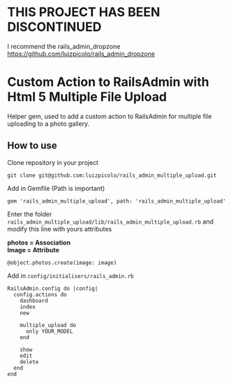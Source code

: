 # THIS PROJECT HAS BEEN DISCONTINUED

I recommend the rails_admin_dropzone    
https://github.com/luizpicolo/rails_admin_dropzone

# Custom Action to RailsAdmin with Html 5 Multiple File Upload

Helper gem, used to add a custom action to RailsAdmin for multiple file uploading to a photo gallery.

## How to use

Clone repository in your project    

    git clone git@github.com:luizpicolo/rails_admin_multiple_upload.git

Add in Gemfile (Path is important)

    gem 'rails_admin_multiple_upload', path: 'rails_admin_multiple_upload'

Enter the folder `rails_admin_multiple_upload/lib/rails_admin_multiple_upload.rb` and modify this line with yours attributes

**photos = Association**        
**Image = Attribute**

    @object.photos.create(image: image)

Add in `config/initialisers/rails_admin.rb`

    RailsAdmin.config do |config|
      config.actions do
        dashboard
        index
        new

        multiple_upload do
          only YOUR_MODEL
        end

        show
        edit
        delete
      end
    end
